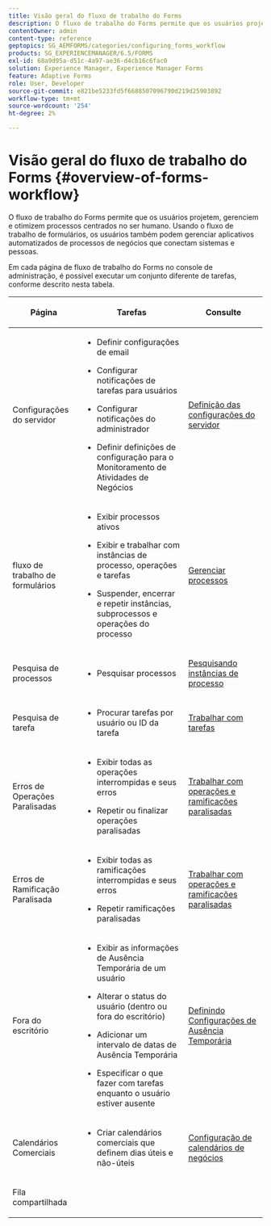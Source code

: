 ```yaml
---
title: Visão geral do fluxo de trabalho do Forms
description: O fluxo de trabalho do Forms permite que os usuários projetem, gerenciem e otimizem processos centrados no ser humano. Usando o fluxo de trabalho de formulários, os usuários também podem gerenciar aplicativos automatizados de processos de negócios que conectam sistemas e pessoas.
contentOwner: admin
content-type: reference
geptopics: SG_AEMFORMS/categories/configuring_forms_workflow
products: SG_EXPERIENCEMANAGER/6.5/FORMS
exl-id: 68a9d95a-d51c-4a97-ae36-d4cb16c6fac0
solution: Experience Manager, Experience Manager Forms
feature: Adaptive Forms
role: User, Developer
source-git-commit: e821be5233fd5f6688507096790d219d25903892
workflow-type: tm+mt
source-wordcount: '254'
ht-degree: 2%

---
```


# Visão geral do fluxo de trabalho do Forms {#overview-of-forms-workflow}

O fluxo de trabalho do Forms permite que os usuários projetem, gerenciem e otimizem processos centrados no ser humano. Usando o fluxo de trabalho de formulários, os usuários também podem gerenciar aplicativos automatizados de processos de negócios que conectam sistemas e pessoas.

Em cada página de fluxo de trabalho do Forms no console de administração, é possível executar um conjunto diferente de tarefas, conforme descrito nesta tabela.

<table>
 <thead>
  <tr>
   <th><p>Página</p></th>
   <th><p>Tarefas</p></th>
   <th><p>Consulte</p></th>
  </tr>
 </thead>
 <tbody>
  <tr>
   <td><p>Configurações do servidor</p></td>
   <td>
    <ul>
     <li><p>Definir configurações de email</p></li>
     <li><p>Configurar notificações de tarefas para usuários</p></li>
     <li><p>Configurar notificações do administrador</p></li>
     <li><p>Definir definições de configuração para o Monitoramento de Atividades de Negócios </p></li>
    </ul></td>
   <td><p><a href="/help/forms/using/admin-help/configuring-server-settings.md#configuring-server-settings">Definição das configurações do servidor</a></p></td>
  </tr>
  <tr>
   <td><p>fluxo de trabalho de formulários</p></td>
   <td>
    <ul>
     <li><p>Exibir processos ativos</p></li>
     <li><p>Exibir e trabalhar com instâncias de processo, operações e tarefas</p></li>
     <li><p>Suspender, encerrar e repetir instâncias, subprocessos e operações do processo</p></li>
    </ul></td>
   <td><p><a href="/help/forms/using/admin-help/processes.md#managing-processes">Gerenciar processos</a></p></td>
  </tr>
  <tr>
   <td><p>Pesquisa de processos</p></td>
   <td>
    <ul>
     <li><p>Pesquisar processos</p></li>
    </ul></td>
   <td><p><a href="/help/forms/using/admin-help/searching-process-instances.md#searching-for-process-instances">Pesquisando instâncias de processo</a></p></td>
  </tr>
  <tr>
   <td><p>Pesquisa de tarefa</p></td>
   <td>
    <ul>
     <li><p>Procurar tarefas por usuário ou ID da tarefa</p></li>
    </ul></td>
   <td><p><a href="/help/forms/using/admin-help/tasks.md#working-with-tasks">Trabalhar com tarefas</a></p></td>
  </tr>
  <tr>
   <td><p>Erros de Operações Paralisadas</p></td>
   <td>
    <ul>
     <li><p>Exibir todas as operações interrompidas e seus erros</p></li>
     <li><p>Repetir ou finalizar operações paralisadas</p></li>
    </ul></td>
   <td><p><a href="/help/forms/using/admin-help/stalled-operations-branches.md#working-with-stalled-operations-and-branches">Trabalhar com operações e ramificações paralisadas</a></p></td>
  </tr>
  <tr>
   <td><p>Erros de Ramificação Paralisada</p></td>
   <td>
    <ul>
     <li><p>Exibir todas as ramificações interrompidas e seus erros</p></li>
     <li><p>Repetir ramificações paralisadas</p></li>
    </ul></td>
   <td><p><a href="/help/forms/using/admin-help/stalled-operations-branches.md#working-with-stalled-operations-and-branches">Trabalhar com operações e ramificações paralisadas</a></p></td>
  </tr>
  <tr>
   <td><p>Fora do escritório</p></td>
   <td>
    <ul>
     <li><p>Exibir as informações de Ausência Temporária de um usuário</p></li>
     <li><p>Alterar o status do usuário (dentro ou fora do escritório)</p></li>
     <li><p>Adicionar um intervalo de datas de Ausência Temporária </p></li>
     <li><p>Especificar o que fazer com tarefas enquanto o usuário estiver ausente</p></li>
    </ul></td>
   <td><p><a href="/help/forms/using/admin-help/configuring-out-office-settings.md#configuring-out-of-office-settings">Definindo Configurações de Ausência Temporária</a></p></td>
  </tr>
  <tr>
   <td><p>Calendários Comerciais</p></td>
   <td>
    <ul>
     <li><p>Criar calendários comerciais que definem dias úteis e não-úteis</p></li>
    </ul></td>
   <td><p><a href="/help/forms/using/admin-help/configuring-business-calendars.md#configuring-business-calendars">Configuração de calendários de negócios</a></p></td>
  </tr>
  <tr>
   <td><p>Fila compartilhada</p></td>
   <td><p></p></td>
   <td><p></p></td>
  </tr>
 </tbody>
</table>
